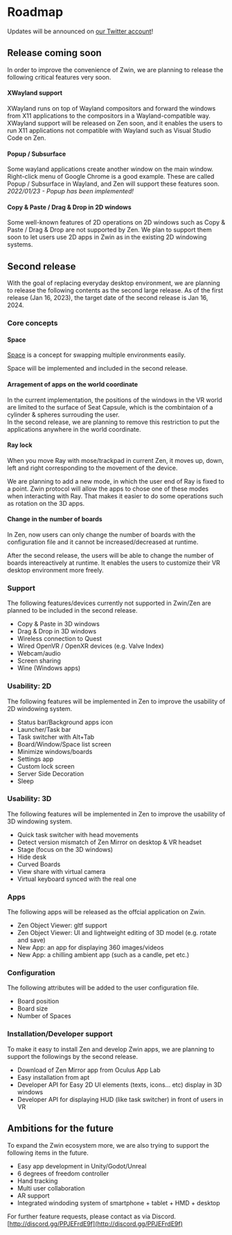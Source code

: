 # Roadmap

Updates will be announced on [our Twitter account](https://twitter.com/zwin_project)!

## Release coming soon 

In order to improve the convenience of Zwin, we are planning to release the following critical features very soon.

#### XWayland support

XWayland runs on top of Wayland compositors and forward the windows from X11 applications to the compositors in a Wayland-compatible way. XWayland support will be released on Zen soon, and it enables the users to run X11 applications not compatible with Wayland such as Visual Studio Code on Zen.

#### Popup / Subsurface
Some wayland applications create another window on the main window. Right-click menu of Google Chrome is a good example. These are called Popup / Subsurface in Wayland, and Zen will support these features soon.
*2022/01/23 - Popup has been implemented!*

#### Copy & Paste / Drag & Drop in 2D windows
Some well-known features of 2D operations on 2D windows such as Copy & Paste / Drag & Drop are not supported by Zen. We plan to support them soon to let users use 2D apps in Zwin as in the existing 2D windowing systems.

## Second release
With the goal of replacing everyday desktop environment, we are planning to release the following contents as the second large release. As of the first release (Jan 16, 2023), the target date of the second release is Jan 16, 2024.

### Core concepts


#### Space
[Space](/en/what_is_it/interactions_on_zen#space-(under-development)) is a concept for swapping multiple environments easily.

Space will be implemented and included in the second release.

#### Arragement of apps on the world coordinate
In the current implementation, the positions of the windows in the VR world are limited to the surface of Seat Capsule, which is the combintaion of a cylinder & spheres surrouding the user.  
In the second release, we are planning to remove this restriction to put the applications anywhere in the world coordinate.

#### Ray lock
When you move Ray with mose/trackpad in current Zen, it moves up, down, left and right corresponding to the movement of the device.

We are planning to add a new mode, in which the user end of Ray is fixed to a point. Zwin protocol will allow the apps to chose one of these modes when interacting with Ray. That makes it easier to do some operations such as rotation on the 3D apps.

#### Change in the number of boards
In Zen, now users can only change the number of boards with the configuration file and it cannot be increased/decreased at runtime.

After the second release, the users will be able to change the number of boards intereactively at runtime. It enables the users to customize their VR desktop environment more freely.

### Support
The following features/devices currently not supported in Zwin/Zen are planned to be included in the second release.

- Copy & Paste in 3D windows
- Drag & Drop in 3D windows
- Wireless connection to Quest
- Wired OpenVR / OpenXR devices (e.g. Valve Index)
- Webcam/audio
- Screen sharing
- Wine (Windows apps)

### Usability: 2D
The following features will be implemented in Zen to improve the usability of 2D windowing system.

- Status bar/Background apps icon
- Launcher/Task bar
- Task switcher with Alt+Tab
- Board/Window/Space list screen
- Minimize windows/boards
- Settings app
- Custom lock screen
- Server Side Decoration
- Sleep

### Usability: 3D
The following features will be implemented in Zen to improve the usability of 3D windowing system.

- Quick task switcher with head movements
- Detect version mismatch of Zen Mirror on desktop & VR headset
- Stage (focus on the 3D windows)
- Hide desk
- Curved Boards
- View share with virtual camera
- Virtual keyboard synced with the real one

### Apps
The following apps will be released as the offcial application on Zwin.

- Zen Object Viewer: gltf support
- Zen Object Viewer: UI and lightweight editing of 3D model (e.g. rotate and save)
- New App: an app for displaying 360 images/videos
- New App: a chilling ambient app (such as a candle, pet etc.)

### Configuration
The following attributes will be added to the user configuration file.

- Board position
- Board size
- Number of Spaces

### Installation/Developer support
To make it easy to install Zen and develop Zwin apps, we are planning to support the followings by the second release.

- Download of Zen Mirror app from Oculus App Lab
- Easy installation from apt
- Developer API for Easy 2D UI elements (texts, icons... etc) display in 3D windows
- Developer API for displaying HUD (like task switcher) in front of users in VR

## Ambitions for the future
To expand the Zwin ecosystem more, we are also trying to support the following items in the future.

- Easy app development in Unity/Godot/Unreal 
- 6 degrees of freedom controller
- Hand tracking
- Multi user collaboration
- AR support 
- Integrated windoding system of smartphone + tablet + HMD + desktop


For further feature requests, please contact as via Discord.  
[http://discord.gg/PPJEFrdE9f](http://discord.gg/PPJEFrdE9f)
